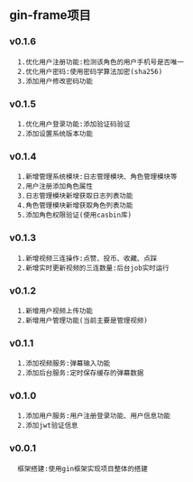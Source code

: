## gin-frame项目

### v0.1.6
```
  1.优化用户注册功能:检测该角色的用户手机号是否唯一
  2.优化用户密码:使用密码学算法加密(sha256)
  3.添加用户修改密码功能
```

### v0.1.5
```
  1.优化用户登录功能:添加验证码验证
  2.添加设置系统版本功能
```

### v0.1.4
```
  1.新增管理系统模块:日志管理模块、角色管理模块等
  2.用户注册添加角色属性
  3.日志管理模块新增获取日志列表功能
  4.角色管理模块新增获取角色列表功能
  5.添加角色权限验证(使用casbin库)
```

### v0.1.3
```
  1.新增视频三连操作:点赞、投币、收藏、点踩
  2.新增实时更新视频的三连数量:后台job实时运行
```

### v0.1.2
```
  1.新增用户视频上传功能
  2.新增用户管理功能(当前主要是管理视频)
```

### v0.1.1
```
  1.添加视频服务:弹幕输入功能
  2.添加后台服务:定时保存缓存的弹幕数据
```

### v0.1.0
```
  1.添加用户服务:用户注册登录功能、用户信息功能
  2.添加jwt验证信息
```

### v0.0.1
```
  框架搭建:使用gin框架实现项目整体的搭建
```
